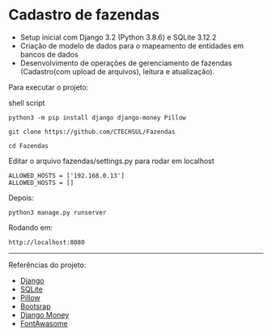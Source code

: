 <h1>Cadastro de fazendas</h1>

* Setup inicial com Django 3.2 (Python 3.8.6) e SQLite 3.12.2
* Criação de modelo de dados para o mapeamento de entidades em bancos de dados
* Desenvolvimento de operações de gerenciamento de fazendas (Cadastro(com upload de arquivos), leitura e atualização).

Para executar o projeto:

shell script
```
python3 -m pip install django django-money Pillow
```
```
git clone https://github.com/CTECHSUL/Fazendas
```
```
cd Fazendas
```
Editar o arquivo fazendas/settings.py para rodar em localhost
```
ALLOWED_HOSTS = ['192.168.0.13']
ALLOWED_HOSTS = []
```
Depois:
```
python3 manage.py runserver
```
Rodando em:
```
http://localhost:8080
```
<hr>
Referências do projeto:

* [Django](https://www.djangoproject.com/)
* [SQLite](https://www.sqlite.org/index.html)
* [Pillow](https://python-pillow.org/)
* [Bootsrap](https://getbootstrap.com/docs/4.1/getting-started/introduction/)
* [Django Money](https://github.com/django-money/django-money)
* [FontAwasome](https://fontawesome.com/)
